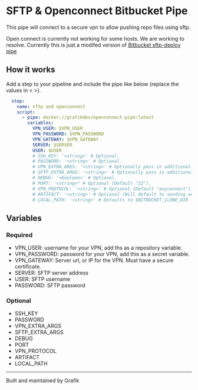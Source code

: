 # SFTP & Openconnect Bitbucket Pipe

This pipe will connect to a secure vpn to allow pushing
repo files using sftp.

Open connect is currently not working for some hosts. We are working to resolve.
Currently this is just a modifed version of [Bitbucket sftp-deploy pipe](https://bitbucket.org/atlassian/sftp-deploy/src)

## How it works

Add a step to your pipeline and include the pipe like below (replace the values in < >).

```yml
  step:
    name: sftp and openconnect
    script:
      - pipe: docker://grafikdev/openconnect-pipe:latest
        variables:
          VPN_USER: $VPN_USER
          VPN_PASSWORD: $VPN_PASSWORD
          VPN_GATEWAY: $VPN_GATEWAY
          SERVER: $SERVER
          USER: $USER
          # SSH_KEY: '<string>' # Optional.
          # PASSWORD: '<string>' # Optional.
          # VPN_EXTRA_ARGS: '<string>' # Optionally pass in additional flags for openconnect.
          # SFTP_EXTRA_ARGS: '<string>' # Optionally pass in additional flags for sftp.
          # DEBUG: '<boolean>' # Optional.
          # PORT: '<string>" # Optional (Default "22").
          # VPN_PROTOCOL: '<string>' # Optional (Default "anyconnect").
          # ARTIFACT: '<string>' # Optional (Will default to sending entire repo)
          # LOCAL_PATH: '<string>' # Defaults to $BITBUCKET_CLONE_DIR

```

## Variables

### Required

- VPN_USER: username for your VPN, add ths as a repository variable.
- VPN_PASSWORD: password for your VPN, add this as a secret variable.
- VPN_GATEWAY: Server url, or IP for the VPN. Must have a secure certificate.
- SERVER: SFTP server address
- USER: SFTP username
- PASSWORD: SFTP password

### Optional

- SSH_KEY
- PASSWORD
- VPN_EXTRA_ARGS
- SFTP_EXTRA_ARGS
- DEBUG
- PORT
- VPN_PROTOCOL
- ARTIFACT
- LOCAL_PATH

---

Built and maintained by Grafik
